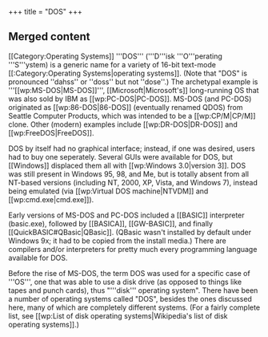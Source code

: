 +++
title = "DOS"
+++


## Merged content


[[Category:Operating Systems]]
'''DOS''' ('''D'''isk '''O'''perating '''S'''ystem) is a generic name for a variety of 16-bit text-mode [[:Category:Operating Systems|operating systems]]. (Note that "DOS" is pronounced ''dahss'' or ''doss'' but not ''dose''.) The archetypal example is '''[[wp:MS-DOS|MS-DOS]]''', [[Microsoft|Microsoft's]] long-running OS that was also sold by IBM as [[wp:PC-DOS|PC-DOS]]. MS-DOS (and PC-DOS) originated as [[wp:86-DOS|86-DOS]] (eventually renamed QDOS) from Seattle Computer Products, which was intended to be a [[wp:CP/M|CP/M]] clone. Other (modern) examples include [[wp:DR-DOS|DR-DOS]] and [[wp:FreeDOS|FreeDOS]].

DOS by itself had no graphical interface; instead, if one was desired, users had to buy one seperately. Several GUIs were available for DOS, but [[Windows]] displaced them all with [[wp:Windows 3.0|version 3]]. DOS was still present in Windows 95, 98, and Me, but is totally absent from all NT-based versions (including NT, 2000, XP, Vista, and Windows 7), instead being emulated (via [[wp:Virtual DOS machine|NTVDM]] and [[wp:cmd.exe|cmd.exe]]).

Early versions of MS-DOS and PC-DOS included a [[BASIC]] interpreter (basic.exe), followed by [[BASICA]], [[GW-BASIC]], and finally [[QuickBASIC#QBasic|QBasic]]. (QBasic wasn't installed by default under Windows 9x; it had to be copied from the install media.) There are compilers and/or interpreters for pretty much every programming language available for DOS.

Before the rise of MS-DOS, the term DOS was used for a specific case of '''OS''', one that was able to use a disk drive (as opposed to things like tapes and punch cards), thus "'''disk''' operating system". There have been a number of operating systems called "DOS", besides the ones discussed here, many of which are completely different systems. (For a fairly complete list, see [[wp:List of disk operating systems|Wikipedia's list of disk operating systems]].)
